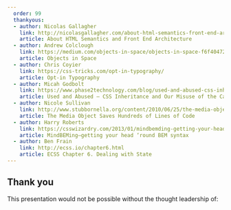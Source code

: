 ```yaml
---
  order: 99
  thankyous:
  - author: Nicolas Gallagher
    link: http://nicolasgallagher.com/about-html-semantics-front-end-architecture/
    article: About HTML Semantics and Front End Architecture
  - author: Andrew Colclough
    link: https://medium.com/objects-in-space/objects-in-space-f6f404727
    article: Objects in Space
  - author: Chris Coyier
    link: https://css-tricks.com/opt-in-typography/
    article: Opt-in Typography
  - author: Micah Godbolt
    link: https://www.phase2technology.com/blog/used-and-abused-css-inheritance-and-our-misuse-of-the-cascade/
    article: Used and Abused – CSS Inheritance and Our Misuse of the Cascade
  - author: Nicole Sullivan
    link: http://www.stubbornella.org/content/2010/06/25/the-media-object-saves-hundreds-of-lines-of-code/
    article: The Media Object Saves Hundreds of Lines of Code
  - author: Harry Roberts
    link: https://csswizardry.com/2013/01/mindbemding-getting-your-head-round-bem-syntax/
    article: MindBEMing—getting your head ‘round BEM syntax
  - author: Ben Frain
    link: http://ecss.io/chapter6.html
    article: ECSS Chapter 6. Dealing with State
---
```


  ## Thank you
  This presentation would not be possible without the thought leadership of:

